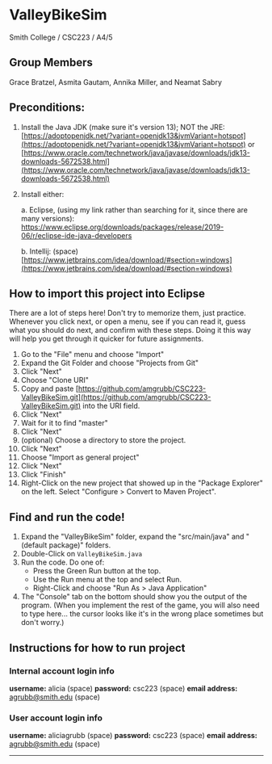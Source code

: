 # ValleyBikeSim
Smith College / CSC223 / A4/5

## Group Members 

Grace Bratzel, Asmita Gautam, Annika Miller, and Neamat Sabry

## Preconditions:

1. Install the Java JDK (make sure it's version 13); NOT the JRE: 
[https://adoptopenjdk.net/?variant=openjdk13&jvmVariant=hotspot](https://adoptopenjdk.net/?variant=openjdk13&jvmVariant=hotspot) or
[https://www.oracle.com/technetwork/java/javase/downloads/jdk13-downloads-5672538.html](https://www.oracle.com/technetwork/java/javase/downloads/jdk13-downloads-5672538.html)

2. Install either:

    a. Eclipse, (using my link rather than searching for it, since there are many versions):                             [https://www.eclipse.org/downloads/packages/release/2019-06/r/eclipse-ide-java-developers        ](https://www.eclipse.org/downloads/packages/release/2019-06/r/eclipse-ide-java-developers)
    
    b. Intellij: (space)
 [https://www.jetbrains.com/idea/download/#section=windows](https://www.jetbrains.com/idea/download/#section=windows)

## How to import this project into Eclipse

There are a lot of steps here! Don't try to memorize them, just practice. Whenever you click next, or open a menu, see if you can read it, guess what you should do next, and confirm with these steps. Doing it this way will help you get through it quicker for future assignments.

1. Go to the "File" menu and choose "Import"
2. Expand the Git Folder and choose "Projects from Git"
3. Click "Next"
4. Choose "Clone URI"
5. Copy and paste [https://github.com/amgrubb/CSC223-ValleyBikeSim.git](https://github.com/amgrubb/CSC223-ValleyBikeSim.git) into the URI field.
6. Click "Next"
7. Wait for it to find "master"
8. Click "Next"
9. (optional) Choose a directory to store the project.
10. Click "Next"
11. Choose "Import as general project"
12. Click "Next"
13. Click "Finish"
14. Right-Click on the new project that showed up in the "Package Explorer" on the left. Select "Configure > Convert to Maven Project".

## Find and run the code!

1. Expand the "ValleyBikeSim" folder, expand the "src/main/java" and "(default package)" folders.
16. Double-Click on ``ValleyBikeSim.java``
17. Run the code. Do one of:
    - Press the Green Run button at the top.
    - Use the Run menu at the top and select Run.
    - Right-Click and choose "Run As > Java Application"
18. The "Console" tab on the bottom should show you the output of the program. (When you implement the rest of the game, you will also need to type here... the cursor looks like it's in the wrong place sometimes but don't worry.)
    
## Instructions for how to run project

### Internal account login info

**username:** alicia (space)
**password:** csc223 (space)
**email address:** agrubb@smith.edu (space)

### User account login info


**username:** aliciagrubb (space)
**password:** csc223 (space)
**email address:** agrubb@smith.edu (space)

***
